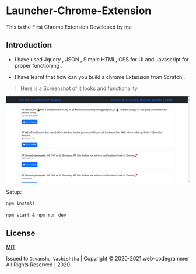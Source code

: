 # Launcher-Chrome-Extension

This is the First Chrome Extension Developed by me 

## Introduction

- I have used Jquery , JSON , Simple HTML, CSS for UI and Javascript for proper functioning .

- I have learnt that how can you build a chrome Extension from Scratch .

> Here is a Screenshot of it looks and functionality.

![alt text](https://github.com/web-codegrammer/Socket.io-Real-Time-Tweet-Stream/blob/main/img/Tweet%20Stream.png)


Setup:
```
npm install

npm start & npm run dev
```

## License 

[MIT](https://github.com/web-codegrammer/Socket.io-Real-Time-Tweet-Stream/blob/main/LICENSE)

Issued to ```Devanshu Vashishtha``` | Copyright ©️ 2020-2021 web-codegrammer All Rights Reserved | 2020
